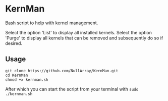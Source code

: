 # KernMan
Bash script to help with kernel management.

Select the option 'List' to display all installed kernels. Select the option 'Purge' to display 
all kernels that can be removed and subsequently do so if desired.

## Usage
```
git clone https://github.com/NullArray/KernMan.git
cd KernMan
chmod +x kernman.sh
```

After which you can start the script from your terminal with `sudo ./kernman.sh`

